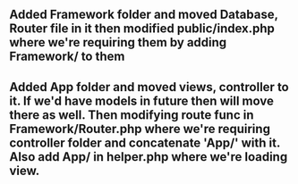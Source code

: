 ## Added Framework folder and moved Database, Router file in it then modified public/index.php where we're requiring them by adding Framework/ to them
## Added App folder and moved views, controller to it. If we'd have models in future then will move there as well. Then modifying route func in Framework/Router.php where we're requiring controller folder and concatenate 'App/' with it. Also add App/ in helper.php where we're loading view. 